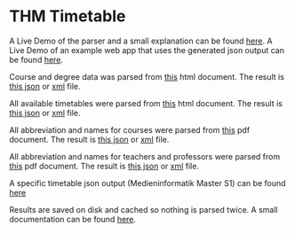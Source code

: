 # THM Timetable
A Live Demo of the parser and a small explanation can be found [here](http://comp.judging.it/test/thmt/). A Live Demo of an example web app that uses the generated json output can be found [here](http://comp.judging.it/test/thmt-test/).

Course and degree data was parsed from [this](http://homepages-fb.thm.de/plaene/stundenplan/HTML.htm) html document. The result is [this json](http://comp.judging.it/test/thmt/thmtdata.php?action=degreelist&type=json) or [xml](http://comp.judging.it/test/thmt/thmtdata.php?action=degreelist&type=xml) file.

All available timetables were parsed from [this](http://homepages-fb.thm.de/plaene/stundenplan/Kla1.htm) html document. The result is [this json](http://comp.judging.it/test/thmt/thmtdata.php?action=timetablelist&type=json) or [xml](http://comp.judging.it/test/thmt/thmtdata.php?action=timetablelist&type=xml) file.

All abbreviation and names for courses were parsed from [this](http://homepages-fb.th-mittelhessen.de/plaene/fachbezeichnung/Faecher_01.pdf) pdf document. The result is [this json](http://comp.judging.it/test/thmt/thmtdata.php?action=leacturelist&type=json) or [xml](http://comp.judging.it/test/thmt/thmtdata.php?action=leacturelist&type=xml) file.

All abbreviation and names for teachers and professors were parsed from [this](http://homepages-fb.th-mittelhessen.de/plaene/fachbezeichnung/Doz_01.pdf) pdf document. The result is [this json](http://comp.judging.it/test/thmt/thmtdata.php?action=teacherlist&type=json) or [xml](http://comp.judging.it/test/thmt/thmtdata.php?action=teacherlist&type=xml) file.

A specific timetable json output (Medieninformatik Master S1) can be found [here](http://comp.judging.it/test/thmt/thmtdata.php?action=timetable&id=MIM1&type=json)

Results are saved on disk and cached so nothing is parsed twice. A small documentation can be found [here](Doku.pdf).